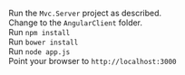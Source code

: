 Run the `Mvc.Server` project as described.  
Change to the `AngularClient` folder.  
Run `npm install`  
Run `bower install`  
Run `node app.js`  
Point your browser to `http://localhost:3000`
